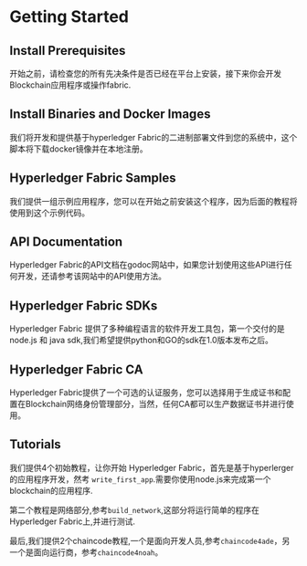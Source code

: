 # Getting Started
## Install Prerequisites

开始之前，请检查您的所有先决条件是否已经在平台上安装，接下来你会开发Blockchain应用程序或操作fabric.

## Install Binaries and Docker Images

我们将开发和提供基于hyperledger Fabric的二进制部署文件到您的系统中，这个脚本将下载docker镜像并在本地注册。


## Hyperledger Fabric Samples

我们提供一组示例应用程序，您可以在开始之前安装这个程序，因为后面的教程将使用到这个示例代码。

## API Documentation

Hyperledger Fabric的API文档在godoc网站中，如果您计划使用这些API进行任何开发，还请参考该网站中的API使用方法。

## Hyperledger Fabric SDKs

Hyperledger Fabric 提供了多种编程语言的软件开发工具包，第一个交付的是node.js 和 java sdk,我们希望提供python和GO的sdk在1.0版本发布之后。

## Hyperledger Fabric CA

Hyperledger Fabric提供了一个可选的认证服务，您可以选择用于生成证书和配置在Blockchain网络身份管理部分，当然，任何CA都可以生产数据证书并进行使用。

## Tutorials

我们提供4个初始教程，让你开始 Hyperledger Fabric，首先是基于hyperlerger的应用程序开发，然考 `write_first_app`.需要你使用node.js来完成第一个blockchain的应用程序.

第二个教程是网络部分,参考`build_network`,这部分将运行简单的程序在Hyperledger Fabric上,并进行测试.

最后,我们提供2个chaincode教程,一个是面向开发人员,参考`chaincode4ade`，另一个是面向运行商，参考`chaincode4noah`。
